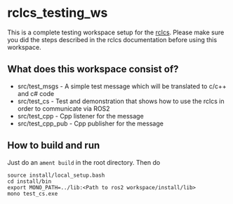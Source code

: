 # rclcs_testing_ws

This is a complete testing workspace setup for the [rclcs](https://github.com/firesurfer/rclcs/).
Please make sure you did the steps described in the rclcs documentation before using this workspace.

## What does this workspace consist of?

* src/test_msgs   -  A simple test message which will be translated to c/c++ and c# code
* src/test_cs	  -  Test and demonstration that shows how to use the rclcs in order to communicate via ROS2
* src/test_cpp    - Cpp listener for the message
* src/test_cpp_pub - Cpp publisher for the message 

## How to build and run

Just do an `ament build` in the root directory.
Then do

```
source install/local_setup.bash
cd install/bin
export MONO_PATH=../lib:<Path to ros2 workspace/install/lib>
mono test_cs.exe
```
